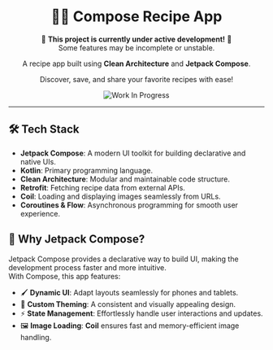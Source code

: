 <div align="center">

# 👩‍🍳 Compose Recipe App

🚧 **This project is currently under active development!** 🚧</br>Some features may be incomplete or unstable.

A recipe app built using **Clean Architecture** and **Jetpack Compose**.

Discover, save, and share your favorite recipes with ease!

![Work In Progress](https://img.shields.io/badge/Status-WIP-yellow)
</div>

---

## 🛠 **Tech Stack**

- **Jetpack Compose**: A modern UI toolkit for building declarative and native UIs.
- **Kotlin**: Primary programming language.
- **Clean Architecture**: Modular and maintainable code structure.
- **Retrofit**: Fetching recipe data from external APIs.
- **Coil**: Loading and displaying images seamlessly from URLs.
- **Coroutines & Flow**: Asynchronous programming for smooth user experience.

## 🚀 **Why Jetpack Compose?**

Jetpack Compose provides a declarative way to build UI, making the development process faster and more intuitive.</br>With Compose, this app features:

- 🖌 **Dynamic UI**: Adapt layouts seamlessly for phones and tablets.
- 🎨 **Custom Theming**: A consistent and visually appealing design.
- ⚡ **State Management**: Effortlessly handle user interactions and updates.
- 🖼 **Image Loading**: **Coil** ensures fast and memory-efficient image handling.
